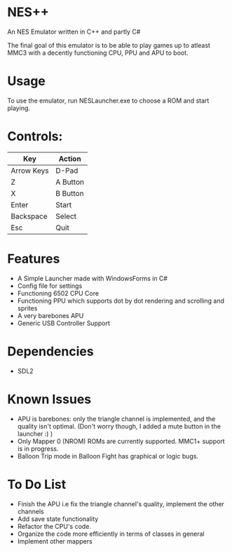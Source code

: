# NES++
An NES Emulator written in C++ and partly C#

The final goal of this emulator is to be able to play games up to atleast MMC3 with a decently functioning CPU, PPU and APU to boot. 

# Usage
To use the emulator, run NESLauncher.exe to choose a ROM and start playing.

# Controls:

| Key        | Action   |
| ---------- | -------- |
| Arrow Keys | D-Pad    |
| Z          | A Button |
| X          | B Button |
| Enter      | Start    |
| Backspace  | Select   |
| Esc        | Quit     |


# Features
- A Simple Launcher made with WindowsForms in C#
- Config file for settings
- Functioning 6502 CPU Core
- Functioning PPU which supports dot by dot rendering and scrolling and sprites
- A very barebones APU
- Generic USB Controller Support

# Dependencies
- SDL2

# Known Issues
- APU is barebones: only the triangle channel is implemented, and the quality isn't optimal. (Don't worry though, I added a mute button in the launcher :) )
- Only Mapper 0 (NROM) ROMs are currently supported. MMC1+ support is in progress.
- Balloon Trip mode in Balloon Fight has graphical or logic bugs.

# To Do List
- Finish the APU i.e fix the triangle channel's quality, implement the other channels
- Add save state functionality
- Refactor the CPU's code.
- Organize the code more efficiently in terms of classes in general
- Implement other mappers


